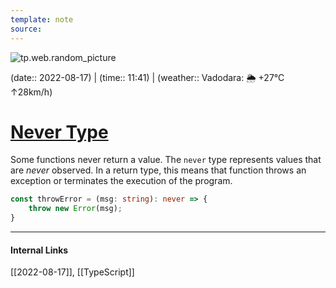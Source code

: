 ```yaml
---
template: note
source: 
---
```

![tp.web.random_picture](https://images.unsplash.com/photo-1498855926480-d98e83099315?crop=entropy&cs=tinysrgb&fit=crop&fm=jpg&h=300&ixid=MnwxfDB8MXxyYW5kb218MHx8dHJlZSxsYW5kc2NhcGUsd2F0ZXIsbW91bnRhaW58fHx8fHwxNjYwNzE2NzA4&ixlib=rb-1.2.1&q=80&utm_campaign=api-credit&utm_medium=referral&utm_source=unsplash_source&w=900)

(date:: 2022-08-17) | (time:: 11:41) | (weather:: Vadodara: 🌦   +27°C ↑28km/h)

# [Never Type](https://www.typescriptlang.org/docs/handbook/2/functions.html#never)

Some functions never return a value. The `never` type represents values that are *never* observed. In a return type, this means that function throws an exception or terminates the execution of the program.

```typescript
const throwError = (msg: string): never => {
	throw new Error(msg);
}
```

---
#### Internal Links
[[2022-08-17]], [[TypeScript]]